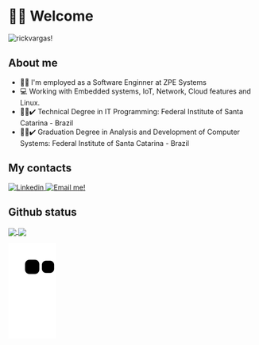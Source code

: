 # 👨‍💻 Welcome
<img src="https://komarev.com/ghpvc/?username=rickvargas&label=Visualizações&color=blue&style=plastic" alt="rickvargas!" />

## About me
 - 👨‍💻 I'm employed as a Software Enginner at ZPE Systems
 - 💻 Working with Embedded systems, IoT, Network, Cloud features and Linux.
 - 👨‍🎓✔️ Technical Degree in IT Programming: Federal Institute of Santa Catarina - Brazil
 - 👨‍🎓✔️ Graduation Degree in Analysis and Development of Computer Systems: Federal Institute of Santa Catarina - Brazil
 
 ## My contacts

<a align="center" href="https://www.linkedin.com/in/ricardo-silva-vargas-a3b1a113a/">
  <img alt="Linkedin" src="https://img.shields.io/badge/linkedin-%230077B5.svg?&style=for-the-badge&logo=linkedin&logoColor=black" />
</a>
<a align="center" href="mailto:riikivargas@gmail.com?subject=Olá%Ricardo,%20do%20Github">
  <img alt="Email me!" src="https://img.shields.io/badge/gmail-%23D14836.svg?&style=for-the-badge&logo=gmail&logoColor=black" />
</a>

## Github status

<a href="https://github.com/rickvargas">
  <img align="center" src="https://github-readme-stats.vercel.app/api?username=rickvargas&&show_icons=true&hide_title=true&title_color=DBCBA7&icon_color=DBCBA7&text_color=daf7dc&bg_color=DEG,282854,4B2C4D" />
</a>
<a href="https://github.com/rickvargas?tab=repositories">
  <img align="center" src="https://github-readme-stats.vercel.app/api/top-langs/?username=rickvargas&hide_title=true&hide_border=true&text_color=daf7dc&bg_color=DEG,4B2C4D,592E34&theme=graywhite&hide_langs_below=0" />
</a>

![Snake animation](https://github.com/rafaballerini/rafaballerini/blob/output/github-contribution-grid-snake.svg)


